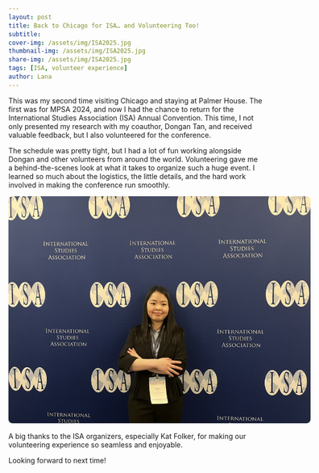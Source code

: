 ```yaml
---
layout: post
title: Back to Chicago for ISA… and Volunteering Too!
subtitle: 
cover-img: /assets/img/ISA2025.jpg
thumbnail-img: /assets/img/ISA2025.jpg
share-img: /assets/img/ISA2025.jpg
tags: [ISA, volunteer experience]
author: Lana
---
```

This was my second time visiting Chicago and staying at Palmer House. The first was for MPSA 2024, and now I had the chance to return for the International Studies Association (ISA) Annual Convention. This time, I not only presented my research with my coauthor, Dongan Tan, and received valuable feedback, but I also volunteered for the conference.

The schedule was pretty tight, but I had a lot of fun working alongside Dongan and other volunteers from around the world. Volunteering gave me a behind-the-scenes look at what it takes to organize such a huge event. I learned so much about the logistics, the little details, and the hard work involved in making the conference run smoothly.
<p align="center">
  <img src="/assets/img/ISA2025_2.jpg" alt="ISA2025" style="max-width: 600px; border-radius: 8px;">
</p>
A big thanks to the ISA organizers, especially Kat Folker, for making our volunteering experience so seamless and enjoyable.

Looking forward to next time!
